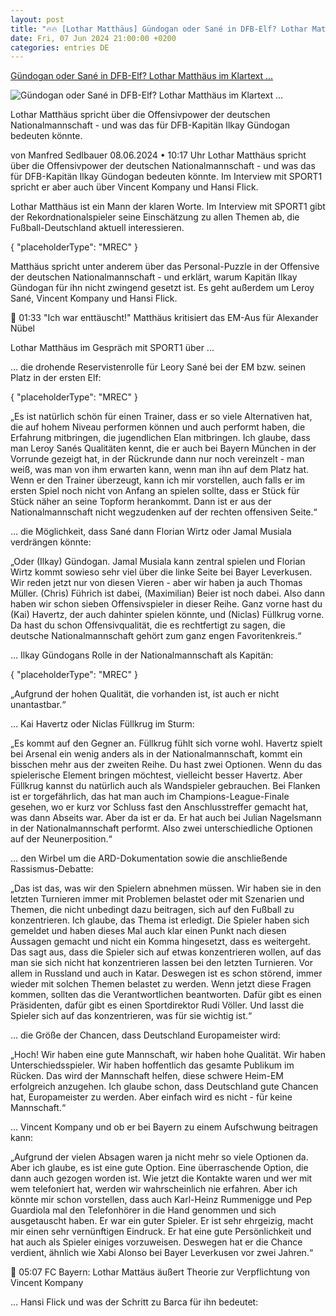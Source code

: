 ```yaml
---
layout: post
title: "🔥🔥 [Lothar Matthäus] Gündogan oder Sané in DFB-Elf? Lothar Matthäus im Klartext ..."
date: Fri, 07 Jun 2024 21:00:00 +0200
categories: entries DE
---
```

[Gündogan oder Sané in DFB-Elf? Lothar Matthäus im Klartext ...](https://www.sport1.de/news/fussball/em/2024/06/gundogan-oder-sane-in-dfb-elf-lothar-matthaus-im-klartext-interview)

![Gündogan oder Sané in DFB-Elf? Lothar Matthäus im Klartext ...](https://reshape.sport1.de/c/t/e85c770c-2b07-4e89-9a92-de86edc15125/1200x630)

Lothar Matthäus spricht über die Offensivpower der deutschen Nationalmannschaft - und was das für DFB-Kapitän Ilkay Gündogan bedeuten könnte.

von Manfred Sedlbauer 08.06.2024 • 10:17 Uhr Lothar Matthäus spricht über die Offensivpower der deutschen Nationalmannschaft - und was das für DFB-Kapitän Ilkay Gündogan bedeuten könnte. Im Interview mit SPORT1 spricht er aber auch über Vincent Kompany und Hansi Flick.

Lothar Matthäus ist ein Mann der klaren Worte. Im Interview mit SPORT1 gibt der Rekordnationalspieler seine Einschätzung zu allen Themen ab, die Fußball-Deutschland aktuell interessieren.

{ "placeholderType": "MREC" }

Matthäus spricht unter anderem über das Personal-Puzzle in der Offensive der deutschen Nationalmannschaft - und erklärt, warum Kapitän Ilkay Gündogan für ihn nicht zwingend gesetzt ist. Es geht außerdem um Leroy Sané, Vincent Kompany und Hansi Flick.

 01:33 "Ich war enttäuscht!" Matthäus kritisiert das EM-Aus für Alexander Nübel

Lothar Matthäus im Gespräch mit SPORT1 über ...

… die drohende Reservistenrolle für Leory Sané bei der EM bzw. seinen Platz in der ersten Elf:

{ "placeholderType": "MREC" }

„Es ist natürlich schön für einen Trainer, dass er so viele Alternativen hat, die auf hohem Niveau performen können und auch performt haben, die Erfahrung mitbringen, die jugendlichen Elan mitbringen. Ich glaube, dass man Leroy Sanés Qualitäten kennt, die er auch bei Bayern München in der Vorrunde gezeigt hat, in der Rückrunde dann nur noch vereinzelt - man weiß, was man von ihm erwarten kann, wenn man ihn auf dem Platz hat. Wenn er den Trainer überzeugt, kann ich mir vorstellen, auch falls er im ersten Spiel noch nicht von Anfang an spielen sollte, dass er Stück für Stück näher an seine Topform herankommt. Dann ist er aus der Nationalmannschaft nicht wegzudenken auf der rechten offensiven Seite.“

… die Möglichkeit, dass Sané dann Florian Wirtz oder Jamal Musiala verdrängen könnte:

„Oder (Ilkay) Gündogan. Jamal Musiala kann zentral spielen und Florian Wirtz kommt sowieso sehr viel über die linke Seite bei Bayer Leverkusen. Wir reden jetzt nur von diesen Vieren - aber wir haben ja auch Thomas Müller. (Chris) Führich ist dabei, (Maximilian) Beier ist noch dabei. Also dann haben wir schon sieben Offensivspieler in dieser Reihe. Ganz vorne hast du (Kai) Havertz, der auch dahinter spielen könnte, und (Niclas) Füllkrug vorne. Da hast du schon Offensivqualität, die es rechtfertigt zu sagen, die deutsche Nationalmannschaft gehört zum ganz engen Favoritenkreis.“

… Ilkay Gündogans Rolle in der Nationalmannschaft als Kapitän:

{ "placeholderType": "MREC" }

„Aufgrund der hohen Qualität, die vorhanden ist, ist auch er nicht unantastbar.“

… Kai Havertz oder Niclas Füllkrug im Sturm:

„Es kommt auf den Gegner an. Füllkrug fühlt sich vorne wohl. Havertz spielt bei Arsenal ein wenig anders als in der Nationalmannschaft, kommt ein bisschen mehr aus der zweiten Reihe. Du hast zwei Optionen. Wenn du das spielerische Element bringen möchtest, vielleicht besser Havertz. Aber Füllkrug kannst du natürlich auch als Wandspieler gebrauchen. Bei Flanken ist er torgefährlich, das hat man auch im Champions-League-Finale gesehen, wo er kurz vor Schluss fast den Anschlusstreffer gemacht hat, was dann Abseits war. Aber da ist er da. Er hat auch bei Julian Nagelsmann in der Nationalmannschaft performt. Also zwei unterschiedliche Optionen auf der Neunerposition.“

… den Wirbel um die ARD-Dokumentation sowie die anschließende Rassismus-Debatte:

„Das ist das, was wir den Spielern abnehmen müssen. Wir haben sie in den letzten Turnieren immer mit Problemen belastet oder mit Szenarien und Themen, die nicht unbedingt dazu beitragen, sich auf den Fußball zu konzentrieren. Ich glaube, das Thema ist erledigt. Die Spieler haben sich gemeldet und haben dieses Mal auch klar einen Punkt nach diesen Aussagen gemacht und nicht ein Komma hingesetzt, dass es weitergeht. Das sagt aus, dass die Spieler sich auf etwas konzentrieren wollen, auf das man sie sich nicht hat konzentrieren lassen bei den letzten Turnieren. Vor allem in Russland und auch in Katar. Deswegen ist es schon störend, immer wieder mit solchen Themen belastet zu werden. Wenn jetzt diese Fragen kommen, sollten das die Verantwortlichen beantworten. Dafür gibt es einen Präsidenten, dafür gibt es einen Sportdirektor Rudi Völler. Und lasst die Spieler sich auf das konzentrieren, was für sie wichtig ist.“

… die Größe der Chancen, dass Deutschland Europameister wird:

„Hoch! Wir haben eine gute Mannschaft, wir haben hohe Qualität. Wir haben Unterschiedsspieler. Wir haben hoffentlich das gesamte Publikum im Rücken. Das wird der Mannschaft helfen, diese schwere Heim-EM erfolgreich anzugehen. Ich glaube schon, dass Deutschland gute Chancen hat, Europameister zu werden. Aber einfach wird es nicht - für keine Mannschaft.“

… Vincent Kompany und ob er bei Bayern zu einem Aufschwung beitragen kann:

„Aufgrund der vielen Absagen waren ja nicht mehr so viele Optionen da. Aber ich glaube, es ist eine gute Option. Eine überraschende Option, die dann auch gezogen worden ist. Wie jetzt die Kontakte waren und wer mit wem telefoniert hat, werden wir wahrscheinlich nie erfahren. Aber ich könnte mir schon vorstellen, dass auch Karl-Heinz Rummenigge und Pep Guardiola mal den Telefonhörer in die Hand genommen und sich ausgetauscht haben. Er war ein guter Spieler. Er ist sehr ehrgeizig, macht mir einen sehr vernünftigen Eindruck. Er hat eine gute Persönlichkeit und hat auch als Spieler einiges vorzuweisen. Deswegen hat er die Chance verdient, ähnlich wie Xabi Alonso bei Bayer Leverkusen vor zwei Jahren.“

 05:07 FC Bayern: Lothar Mattäus äußert Theorie zur Verpflichtung von Vincent Kompany

… Hansi Flick und was der Schritt zu Barca für ihn bedeutet:

